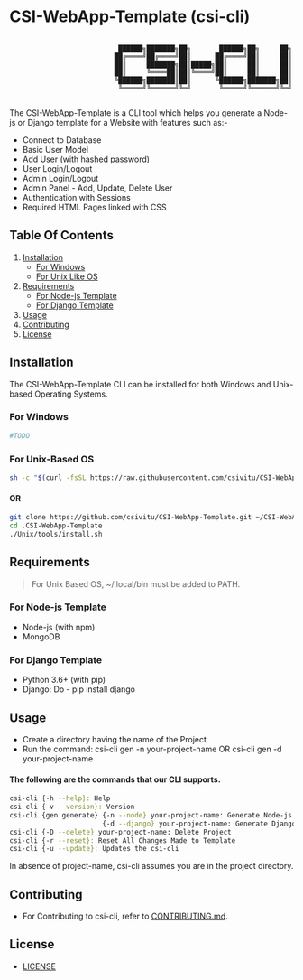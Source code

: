 # CSI-WebApp-Template (csi-cli)  

```

                           ██████╗███████╗██╗       ██████╗██╗     ██╗
                          ██╔════╝██╔════╝██║      ██╔════╝██║     ██║
                          ██║     ███████╗██║█████╗██║     ██║     ██║
                          ██║     ╚════██║██║╚════╝██║     ██║     ██║
                          ╚██████╗███████║██║      ╚██████╗███████╗██║
                           ╚═════╝╚══════╝╚═╝       ╚═════╝╚══════╝╚═╝
                                            
```  


The CSI-WebApp-Template is a CLI tool which helps you generate a Node-js or Django template for a Website with features such as:-

   - Connect to Database
   - Basic User Model
   - Add User (with hashed password)
   - User Login/Logout
   - Admin Login/Logout
   - Admin Panel - Add, Update, Delete User
   - Authentication with Sessions
   - Required HTML Pages linked with CSS

## Table Of Contents
   1. [Installation](#installation)
       * [For Windows](#for-windows)
       * [For Unix Like OS](#for-unix-based-os)
   2. [Requirements](#requirements)
       * [For Node-js Template](#for-node-js-template)
       * [For Django Template](#for-django-template)
   3. [Usage](#usage)
   4. [Contributing](#contributing)
   5. [License](#license)

## Installation

The CSI-WebApp-Template CLI can be installed for both Windows and Unix-based Operating Systems.

### For Windows

```bash
#TODO
```

### For Unix-Based OS

```bash
sh -c "$(curl -fsSL https://raw.githubusercontent.com/csivitu/CSI-WebApp-Template/master/Unix/tools/install.sh)"
```
#### OR
```bash
git clone https://github.com/csivitu/CSI-WebApp-Template.git ~/CSI-WebApp-Template
cd .CSI-WebApp-Template
./Unix/tools/install.sh
```

## Requirements

> For Unix Based OS, ~/.local/bin must be added to PATH.

### For Node-js Template

   - Node-js (with npm)
   - MongoDB


### For Django Template

   - Python 3.6+ (with pip)
   - Django: Do - pip install django


## Usage

   - Create a directory having the name of the Project
   - Run the command: csi-cli gen -n your-project-name OR csi-cli gen -d your-project-name

#### The following are the commands that our CLI supports.
```bash
csi-cli {-h --help}: Help
csi-cli {-v --version}: Version
csi-cli {gen generate} {-n --node} your-project-name: Generate Node-js Template
                       {-d --django} your-project-name: Generate Django Template
csi-cli {-D --delete} your-project-name: Delete Project
csi-cli {-r --reset}: Reset All Changes Made to Template
csi-cli {-u --update}: Updates the csi-cli
```
In absence of project-name, csi-cli assumes you are in the project directory.


## Contributing

   - For Contributing to csi-cli, refer to [CONTRIBUTING.md](https://github.com/csivitu/CSI-WebApp-Template/blob/master/CONTRIBUTING.md).

## License

   - [LICENSE](https://github.com/csivitu/CSI-WebApp-Template/blob/master/LICENSE)
